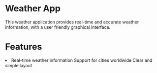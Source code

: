 # Weather App

This weather application provides real-time and accurate weather information, with a user friendly graphical interface.

<h1>Features</h1>
<li>
  Real-time weather information
  Support for cities worldwide
  Clear and simple layout
</li>
